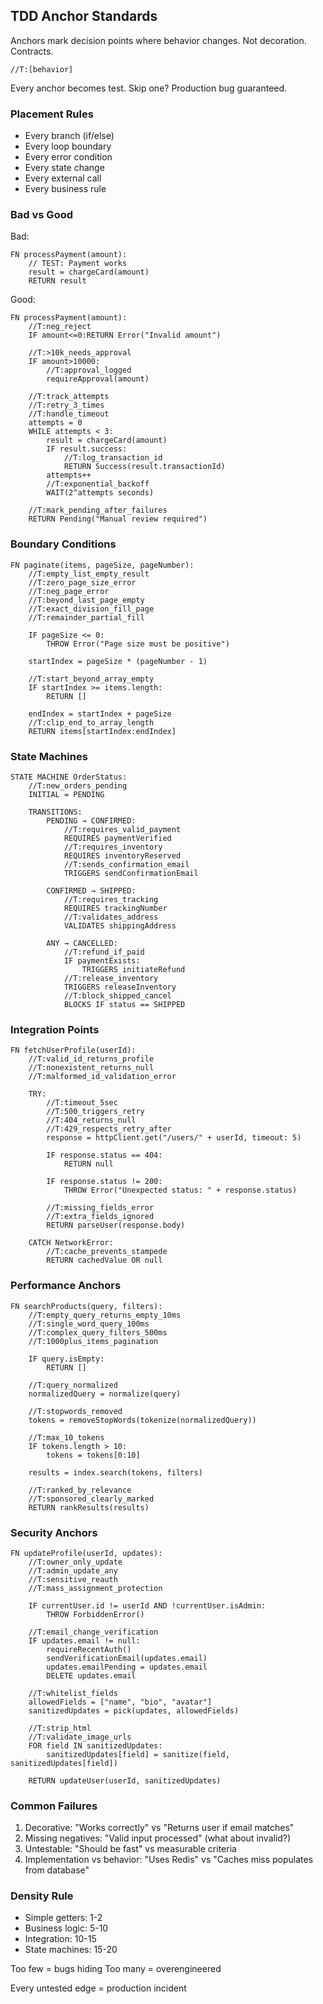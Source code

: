 ## TDD Anchor Standards

Anchors mark decision points where behavior changes. Not decoration. Contracts.

```
//T:[behavior]
```

Every anchor becomes test. Skip one? Production bug guaranteed.

### Placement Rules
- Every branch (if/else)
- Every loop boundary
- Every error condition
- Every state change
- Every external call
- Every business rule

### Bad vs Good

Bad:
```
FN processPayment(amount):
    // TEST: Payment works
    result = chargeCard(amount)
    RETURN result
```

Good:
```
FN processPayment(amount):
    //T:neg_reject
    IF amount<=0:RETURN Error("Invalid amount")
    
    //T:>10k_needs_approval
    IF amount>10000:
        //T:approval_logged
        requireApproval(amount)
    
    //T:track_attempts
    //T:retry_3_times
    //T:handle_timeout
    attempts = 0
    WHILE attempts < 3:
        result = chargeCard(amount)
        IF result.success:
            //T:log_transaction_id
            RETURN Success(result.transactionId)
        attempts++
        //T:exponential_backoff
        WAIT(2^attempts seconds)
    
    //T:mark_pending_after_failures
    RETURN Pending("Manual review required")
```

### Boundary Conditions
```
FN paginate(items, pageSize, pageNumber):
    //T:empty_list_empty_result
    //T:zero_page_size_error
    //T:neg_page_error
    //T:beyond_last_page_empty
    //T:exact_division_fill_page
    //T:remainder_partial_fill
    
    IF pageSize <= 0:
        THROW Error("Page size must be positive")
    
    startIndex = pageSize * (pageNumber - 1)
    
    //T:start_beyond_array_empty
    IF startIndex >= items.length:
        RETURN []
    
    endIndex = startIndex + pageSize
    //T:clip_end_to_array_length
    RETURN items[startIndex:endIndex]
```

### State Machines
```
STATE MACHINE OrderStatus:
    //T:new_orders_pending
    INITIAL = PENDING
    
    TRANSITIONS:
        PENDING → CONFIRMED:
            //T:requires_valid_payment
            REQUIRES paymentVerified
            //T:requires_inventory
            REQUIRES inventoryReserved
            //T:sends_confirmation_email
            TRIGGERS sendConfirmationEmail
        
        CONFIRMED → SHIPPED:
            //T:requires_tracking
            REQUIRES trackingNumber
            //T:validates_address
            VALIDATES shippingAddress
        
        ANY → CANCELLED:
            //T:refund_if_paid
            IF paymentExists:
                TRIGGERS initiateRefund
            //T:release_inventory
            TRIGGERS releaseInventory
            //T:block_shipped_cancel
            BLOCKS IF status == SHIPPED
```

### Integration Points
```
FN fetchUserProfile(userId):
    //T:valid_id_returns_profile
    //T:nonexistent_returns_null
    //T:malformed_id_validation_error
    
    TRY:
        //T:timeout_5sec
        //T:500_triggers_retry
        //T:404_returns_null
        //T:429_respects_retry_after
        response = httpClient.get("/users/" + userId, timeout: 5)
        
        IF response.status == 404:
            RETURN null
            
        IF response.status != 200:
            THROW Error("Unexpected status: " + response.status)
            
        //T:missing_fields_error
        //T:extra_fields_ignored
        RETURN parseUser(response.body)
        
    CATCH NetworkError:
        //T:cache_prevents_stampede
        RETURN cachedValue OR null
```

### Performance Anchors
```
FN searchProducts(query, filters):
    //T:empty_query_returns_empty_10ms
    //T:single_word_query_100ms
    //T:complex_query_filters_500ms
    //T:1000plus_items_pagination
    
    IF query.isEmpty:
        RETURN []
    
    //T:query_normalized
    normalizedQuery = normalize(query)
    
    //T:stopwords_removed
    tokens = removeStopWords(tokenize(normalizedQuery))
    
    //T:max_10_tokens
    IF tokens.length > 10:
        tokens = tokens[0:10]
    
    results = index.search(tokens, filters)
    
    //T:ranked_by_relevance
    //T:sponsored_clearly_marked
    RETURN rankResults(results)
```

### Security Anchors
```
FN updateProfile(userId, updates):
    //T:owner_only_update
    //T:admin_update_any
    //T:sensitive_reauth
    //T:mass_assignment_protection
    
    IF currentUser.id != userId AND !currentUser.isAdmin:
        THROW ForbiddenError()
    
    //T:email_change_verification
    IF updates.email != null:
        requireRecentAuth()
        sendVerificationEmail(updates.email)
        updates.emailPending = updates.email
        DELETE updates.email
    
    //T:whitelist_fields
    allowedFields = ["name", "bio", "avatar"]
    sanitizedUpdates = pick(updates, allowedFields)
    
    //T:strip_html
    //T:validate_image_urls
    FOR field IN sanitizedUpdates:
        sanitizedUpdates[field] = sanitize(field, sanitizedUpdates[field])
    
    RETURN updateUser(userId, sanitizedUpdates)
```

### Common Failures
1. Decorative: "Works correctly" vs "Returns user if email matches"
2. Missing negatives: "Valid input processed" (what about invalid?)
3. Untestable: "Should be fast" vs measurable criteria
4. Implementation vs behavior: "Uses Redis" vs "Caches miss populates from database"

### Density Rule
- Simple getters: 1-2
- Business logic: 5-10
- Integration: 10-15
- State machines: 15-20

Too few = bugs hiding
Too many = overengineered

Every untested edge = production incident